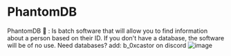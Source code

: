 # PhantomDB
PhantomDB 👻 : Is batch software that will allow you to find information about a person based on their ID. If you don't have a database, the software will be of no use. Need databases? add: b_0xcastor on discord 
<h>
![image](file:///C:/Users/hackedByCastor/Downloads/PhantomDB.png)
